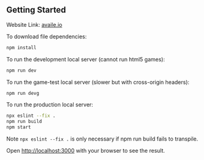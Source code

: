 ## Getting Started

Website Link: [availe.io](https://availe.io)

To download file dependencies:
```bash
npm install
```

To run the development local server (cannot run html5 games):

```bash
npm run dev
```

To run the game-test local server (slower but with cross-origin headers):

```bash
npm run devg
```

To run the production local server:

```bash
npx eslint --fix .
npm run build
npm start
```

Note ```npx eslint --fix .``` is only necessary if npm run build fails to transpile.  

Open [http://localhost:3000](http://localhost:3000) with your browser to see the result.
